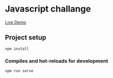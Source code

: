 # Javascript challange

<a href="https://vueapp321.herokuapp.com/" targer="_blank">Live Demo</a>


## Project setup

```
npm install
```

### Compiles and hot-reloads for development

```
npm run serve
```
